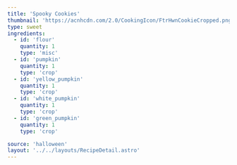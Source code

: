 ```yaml
---
title: 'Spooky Cookies'
thumbnail: 'https://acnhcdn.com/2.0/CookingIcon/FtrHwnCookieCropped.png'
type: sweet
ingredients:
  - id: 'flour'
    quantity: 1
    type: 'misc'
  - id: 'pumpkin'
    quantity: 1
    type: 'crop'
  - id: 'yellow_pumpkin'
    quantity: 1
    type: 'crop'
  - id: 'white_pumpkin'
    quantity: 1
    type: 'crop'
  - id: 'green_pumpkin'
    quantity: 1
    type: 'crop'

source: 'halloween'
layout: '../../layouts/RecipeDetail.astro'
---
```

